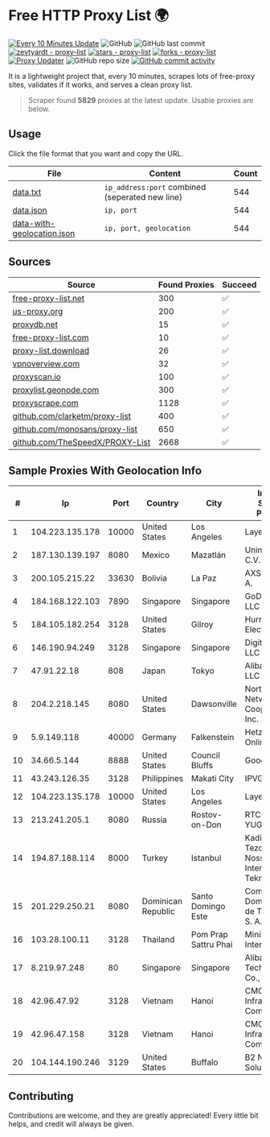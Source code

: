 
# Free HTTP Proxy List 🌍

[![Every 10 Minutes Update](https://github.com/mertguvencli/http-proxy-list/actions/workflows/main.yml/badge.svg?branch=main)](https://github.com/mertguvencli/http-proxy-list/actions/workflows/main.yml)
![GitHub](https://img.shields.io/github/license/mertguvencli/http-proxy-list)
![GitHub last commit](https://img.shields.io/github/last-commit/mertguvencli/http-proxy-list)
[![zevtyardt - proxy-list](https://img.shields.io/static/v1?label=zevtyardt&message=proxy-list&color=blue&logo=github)](https://github.com/zevtyardt/proxy-list "Go to GitHub repo")
[![stars - proxy-list](https://img.shields.io/github/stars/zevtyardt/proxy-list?style=social)](https://github.com/zevtyardt/proxy-list)
[![forks - proxy-list](https://img.shields.io/github/forks/zevtyardt/proxy-list?style=social)](https://github.com/zevtyardt/proxy-list)
[![Proxy Updater](https://github.com/zevtyardt/proxy-list/workflows/Proxy%20Updater/badge.svg)](https://github.com/zevtyardt/proxy-list/actions?query=workflow:"Proxy+Updater")
![GitHub repo size](https://img.shields.io/github/repo-size/zevtyardt/proxy-list)
[![GitHub commit activity](https://img.shields.io/github/commit-activity/m/zevtyardt/proxy-list?logo=commits)](https://github.com/zevtyardt/proxy-list/commits/main)

It is a lightweight project that, every 10 minutes, scrapes lots of free-proxy sites, validates if it works, and serves a clean proxy list.

> Scraper found **5829** proxies at the latest update. Usable proxies are below.

## Usage

Click the file format that you want and copy the URL.

|File|Content|Count|
|----|-------|-----|
|[data.txt](https://raw.githubusercontent.com/mertguvencli/http-proxy-list/main/proxy-list/data.txt)|`ip_address:port` combined (seperated new line)|544|
|[data.json](https://raw.githubusercontent.com/mertguvencli/http-proxy-list/main/proxy-list/data.json)|`ip, port`|544|
|[data-with-geolocation.json](https://raw.githubusercontent.com/mertguvencli/http-proxy-list/main/proxy-list/data-with-geolocation.json)|`ip, port, geolocation`|544|

## Sources

|Source|Found Proxies|Succeed|
|------|-------------|-------|
|[free-proxy-list.net](https://free-proxy-list.net)|300|✅|
|[us-proxy.org](https://www.us-proxy.org)|200|✅|
|[proxydb.net](http://proxydb.net)|15|✅|
|[free-proxy-list.com](https://free-proxy-list.com/?page=&port=&type%5B%5D=http&type%5B%5D=https&up_time=0&search=Search)|10|✅|
|[proxy-list.download](https://www.proxy-list.download/HTTP)|26|✅|
|[vpnoverview.com](https://vpnoverview.com/privacy/anonymous-browsing/free-proxy-servers)|32|✅|
|[proxyscan.io](https://www.proxyscan.io)|100|✅|
|[proxylist.geonode.com](https://proxylist.geonode.com/api/proxy-list?limit=300&page=1&sort_by=lastChecked&sort_type=desc&protocols=http,https)|300|✅|
|[proxyscrape.com](https://api.proxyscrape.com/v2/?request=displayproxies&protocol=http&timeout=10000&country=all&ssl=all&anonymity=all)|1128|✅|
|[github.com/clarketm/proxy-list](https://raw.githubusercontent.com/clarketm/proxy-list/master/proxy-list-raw.txt)|400|✅|
|[github.com/monosans/proxy-list](https://raw.githubusercontent.com/monosans/proxy-list/main/proxies/http.txt)|650|✅|
|[github.com/TheSpeedX/PROXY-List](https://raw.githubusercontent.com/TheSpeedX/PROXY-List/master/http.txt)|2668|✅|


## Sample Proxies With Geolocation Info

|#|Ip|Port|Country|City|Internet Service Provider|
|-|--|----|-------|----|-------------------------|
|1|104.223.135.178|10000|United States|Los Angeles|LayerHost|
|2|187.130.139.197|8080|Mexico|Mazatlán|Uninet S.A. de C.V.|
|3|200.105.215.22|33630|Bolivia|La Paz|AXS Bolivia S. A.|
|4|184.168.122.103|7890|Singapore|Singapore|GoDaddy.com, LLC|
|5|184.105.182.254|3128|United States|Gilroy|Hurricane Electric LLC|
|6|146.190.94.249|3128|Singapore|Singapore|DigitalOcean, LLC|
|7|47.91.22.18|808|Japan|Tokyo|Alibaba.com LLC|
|8|204.2.218.145|8080|United States|Dawsonville|North Georgia Network Cooperative, Inc.|
|9|5.9.149.118|40000|Germany|Falkenstein|Hetzner Online GmbH|
|10|34.66.5.144|8888|United States|Council Bluffs|Google LLC|
|11|43.243.126.35|3128|Philippines|Makati City|IPVG|
|12|104.223.135.178|10000|United States|Los Angeles|LayerHost|
|13|213.241.205.1|8080|Russia|Rostov-on-Don|RTCOMM-YUG|
|14|194.87.188.114|8000|Turkey|Istanbul|Kadir Huseyin Tezcan Nosspeed Internet Teknolojileri|
|15|201.229.250.21|8080|Dominican Republic|Santo Domingo Este|Compañía Dominicana de Teléfonos S. A.|
|16|103.28.100.11|3128|Thailand|Pom Prap Sattru Phai|Ministry of Interior|
|17|8.219.97.248|80|Singapore|Singapore|Alibaba (US) Technology Co., Ltd.|
|18|42.96.47.92|3128|Vietnam|Hanoi|CMC Telecom Infrastructure Company|
|19|42.96.47.158|3128|Vietnam|Hanoi|CMC Telecom Infrastructure Company|
|20|104.144.190.246|3129|United States|Buffalo|B2 Net Solutions Inc.|



## Contributing

Contributions are welcome, and they are greatly appreciated! Every
little bit helps, and credit will always be given.

